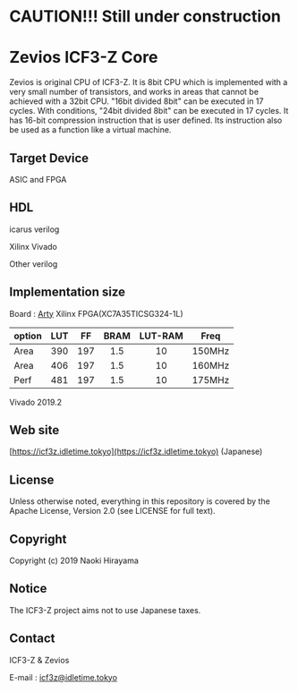 # CAUTION!!! Still under construction

# Zevios ICF3-Z Core

Zevios is original CPU of ICF3-Z. It is 8bit CPU which is implemented with a very small 
number of transistors, and works in areas that cannot be achieved with a 32bit CPU.
"16bit divided 8bit" can be executed in 17 cycles. With conditions, 
"24bit divided 8bit" can be executed in 17 cycles.
It has 16-bit compression instruction that is user defined.
Its instruction also be used as a function like a virtual machine. 

## Target Device

ASIC and FPGA

## HDL

icarus verilog

Xilinx Vivado

Other verilog

## Implementation size 

Board : [Arty](https://reference.digilentinc.com/reference/programmable-logic/arty/start)
Xilinx FPGA(XC7A35TICSG324-1L)

| option |LUT|FF|BRAM|LUT-RAM|Freq|
|:--|:--:|:--:|:--:|:--:|:--:|
|Area |390|197|1.5|10|150MHz|
|Area |406|197|1.5|10|160MHz|
|Perf |481|197|1.5|10|175MHz|

Vivado 2019.2

## Web site

[https://icf3z.idletime.tokyo](https://icf3z.idletime.tokyo) (Japanese)

## License

Unless otherwise noted, everything in this repository is covered by the Apache
License, Version 2.0 (see LICENSE for full text).

## Copyright

Copyright (c) 2019 Naoki Hirayama

## Notice

The ICF3-Z project aims not to use Japanese taxes.

## Contact

ICF3-Z & Zevios

E-mail : icf3z@idletime.tokyo
